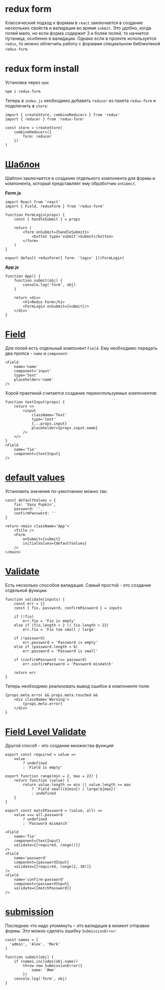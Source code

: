 # redux form
Классический подход к формам в `react` заключается в создание нескольких свойств и валидации во время `submit`.
Это удобно, когда полей мало, но если форма содержит 3 и более полей, то начнется путаница, особенно в валидации.
Однако если в проекте используется `redux`, то можно облегчить работу с формами специальном библиотекой `redux-form`.

# redux form install
Установка через `npm`:

    npm i redux-form

Теперь в `index.js` необходимо добавить `reducer` из пакета `redux-form` и подключить в `store`:

    import { createStore, combineReducers } from 'redux'
    import { reducer } from 'redux-form'

    const store = createStore(
        combineReducers({
            form: reducer
        })
    )
# [Шаблон](https://github.com/alexKudryavtsev-web/form/tree/defaultValue/src)
Шаблон заключается в создании отдельного компонента для формы и компонента, который представляет ему обработчик `onSubmit`.

**Form.js**

    import React from 'react'
    import { Field, reduxForm } from 'redux-form'
    
    function FormLogin(props) {
        const { handleSubmit } = props
        
        return (
            <form onSubmit={handleSubmit}>
                <button type='submit'>Submit</button>
            </form>
        )
    }
    
    export default reduxForm({ form: 'login' })(FormLogin)

**App.js**

    function App() {
        function submit(obj) {
            console.log('form', obj)
        }
        
        return <div>
            <h1>Redux Form</h1>
            <FormLogin onSubmit={submit}/>
        </div>
    }

# [Field](https://github.com/alexKudryavtsev-web/form/tree/field/src)

Для полей есть отдельный компонент `Field`. Ему необходимо передать два пропса - `name` и `component`:

    <Field
        name='name'
        component='input'
        type='text'
        placeholder='name'
    />

Хорой практикой считается создание переиспользуемых компонентов:

    function textInput(props) {
        return <>
            <input
                className='Text'
                type='text'
                {...props.input}
                placeholder={props.input.name}
            />
        </>
    }
    <Field
        name='fio'
        component={textInput}
    />

# [default values](https://github.com/alexKudryavtsev-web/form/tree/defaultValue)
Установить значение по-умолчанию можно так:

    const defaultValues = {
        fio: 'Vasy Pupkin',
        password: '',
        confirmPassword: ''
    }

    return <main className='App'>
        <Title />
        <Form
            onSubmit={submit}
            initialValues={defaultValues}
        />
    </main>

# [Validate](https://github.com/alexKudryavtsev-web/form/tree/validate/src)

Есть несколько способов валидация. Самый простой - это создание отдельной функции.

    function validate(inputs) {
        const err = {}
        const { fio, password, confirmPassword } = inputs
    
        if (!fio)
            err.fio = 'Fio is empty'
        else if (fio.length < 2 || fio.length > 22)
            err.fio = 'Fio too small / large'

        if (!password)
            err.password = 'Password is empty'
        else if (password.length < 6)
            err.password = 'Password is small'

        if (confirmPassword !== password)
            err.confirmPassword = 'Password mismatch'

        return err
    }

Теперь необходимо реализовать вывод ошибок в компоненте поля:

    {props.meta.error && props.meta.touched &&
        <div className='Warning'>
            {props.meta.error}
        </div>
    }   

# [Field Level Validate](https://github.com/alexKudryavtsev-web/form/tree/fieldLevelValidate)

Другой способ - это создание множества функций

    export const required = value =>
        value
            ? undefined
            : 'Field is empty'

    export function range(min = 2, max = 22) {
        return function (value) {
            return value.length <= min || value.length >= max
                ? `Field small(${min}) / large(${max})`
                : undefined
        }
    }

    export const matchPassword = (value, all) =>
        value === all.password
            ? undefined
            : 'Password mismatch'
    
    <Field
        name='fio'
        component={textInput}
        validate={[required, range()]}
    />
    <Field
        name='password'
        component={passwordInput}
        validate={[required, range(2, 10)]}
    />
    <Field
        name='confirm-password'
        component={passwordInput}
        validate={[matchPassword]}
    />

# [submission](https://github.com/alexKudryavtsev-web/form/tree/submission)

Последнее что надо упомянуть – это валидация в момент отправки формы. Это можно сделать ошибку  `SubmissionError`:

    const names = [
      'admin', 'Alex', 'Mark'
    ]
    
    function submit(obj) {
        if (names.includes(obj.name))
            throw new SubmissionError({
                name: 'Имя'
            })
        console.log('form', obj)
    }


